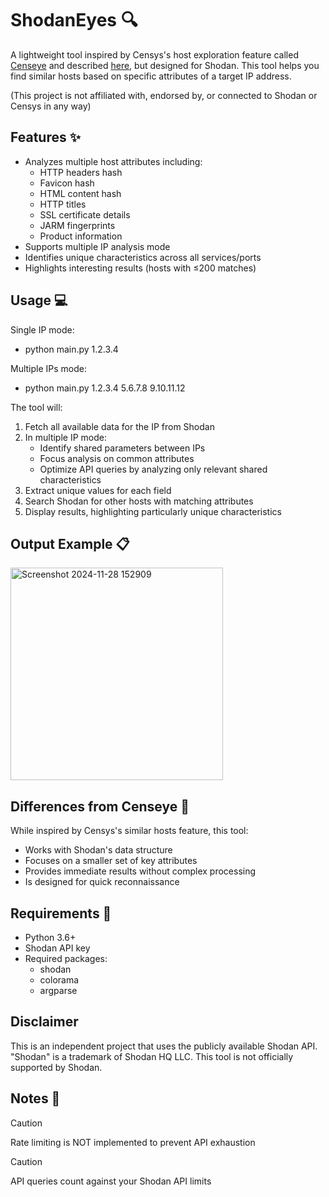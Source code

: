 # ShodanEyes 🔍

A lightweight tool inspired by Censys's host exploration feature called [Censeye](https://github.com/Censys-Research/censeye) and described [here](https://censys.com/automated-hunting/), but designed for Shodan. This tool helps you find similar hosts based on specific attributes of a target IP address.

(This project is not affiliated with, endorsed by, or connected to Shodan or Censys in any way)

## Features ✨

- Analyzes multiple host attributes including:
  - HTTP headers hash
  - Favicon hash
  - HTML content hash
  - HTTP titles
  - SSL certificate details
  - JARM fingerprints
  - Product information
- Supports multiple IP analysis mode
- Identifies unique characteristics across all services/ports
- Highlights interesting results (hosts with ≤200 matches)

## Usage 💻

Single IP mode: 
- python main.py 1.2.3.4

Multiple IPs mode:
- python main.py 1.2.3.4 5.6.7.8 9.10.11.12


The tool will:
1. Fetch all available data for the IP from Shodan
2. In multiple IP mode:
   - Identify shared parameters between IPs
   - Focus analysis on common attributes
   - Optimize API queries by analyzing only relevant shared characteristics
3. Extract unique values for each field
4. Search Shodan for other hosts with matching attributes
5. Display results, highlighting particularly unique characteristics

## Output Example 📋

<img width="340" alt="Screenshot 2024-11-28 152909" src="https://github.com/user-attachments/assets/e77ecedf-86d7-4ccc-b8c4-97288ea9dbf3">

## Differences from Censeye 🔄

While inspired by Censys's similar hosts feature, this tool:
- Works with Shodan's data structure
- Focuses on a smaller set of key attributes
- Provides immediate results without complex processing
- Is designed for quick reconnaissance

## Requirements 📝

- Python 3.6+
- Shodan API key
- Required packages:
  - shodan
  - colorama
  - argparse

## Disclaimer

This is an independent project that uses the publicly available Shodan API. "Shodan" is a trademark of Shodan HQ LLC. This tool is not officially supported by Shodan.

## Notes 📌
> [!CAUTION]
> Rate limiting is NOT implemented to prevent API exhaustion


> [!CAUTION]
> API queries count against your Shodan API limits


